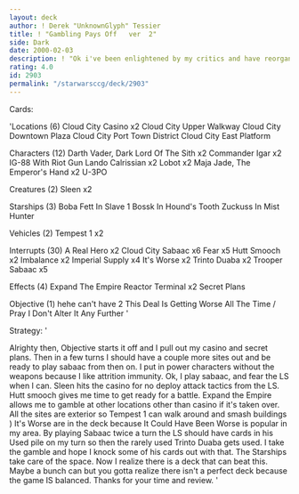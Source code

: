 ```yaml
---
layout: deck
author: ! Derek "UnknownGlyph" Tessier
title: ! "Gambling Pays Off   ver  2"
side: Dark
date: 2000-02-03
description: ! "Ok i've been enlightened by my critics and have reorganized the deck.  I won't let go off Sabaac but i have thrown in other cards to help it out, maybe.  That's up to you to decide."
rating: 4.0
id: 2903
permalink: "/starwarsccg/deck/2903"
---
```

Cards: 

'Locations (6)
Cloud City Casino x2
Cloud City Upper Walkway
Cloud City Downtown Plaza
Cloud City Port Town District
Cloud City East Platform

Characters (12)
Darth Vader, Dark Lord Of The Sith x2
Commander Igar x2
IG-88 With Riot Gun
Lando Calrissian x2
Lobot x2
Maja Jade, The Emperor's Hand x2
U-3PO

Creatures (2)
Sleen x2

Starships (3)
Boba Fett In Slave 1
Bossk In Hound's Tooth
Zuckuss In Mist Hunter

Vehicles (2)
Tempest 1 x2

Interrupts (30)
A Real Hero x2
Cloud City Sabaac x6
Fear x5
Hutt Smooch x2
Imbalance x2
Imperial Supply x4
It's Worse x2
Trinto Duaba x2
Trooper Sabaac x5

Effects (4)
Expand The Empire
Reactor Terminal x2
Secret Plans

Objective (1)  hehe can't have 2
This Deal Is Getting Worse All The Time / Pray I Don't Alter It Any Further '

Strategy: '

Alrighty then, Objective starts it off and I pull out my casino and secret plans.  Then in a few turns I should have a couple more sites out and be ready to play sabaac from then on.  I put in power characters without the weapons because I like attrition immunity. Ok, I play sabaac, and fear the LS when I can.  Sleen hits the casino for no deploy attack tactics from the LS.  Hutt smooch gives me time to get ready for a battle.  Expand the Empire allows me to gamble at other locations other than casino if it's taken over.  All the sites are exterior so Tempest 1 can walk around and smash buildings )  It's Worse are in the deck because It Could Have Been Worse is popular in my area.  By playing Sabaac twice a turn the LS should have cards in his Used pile on my turn so then the rarely used Trinto Duaba gets used.  I take the gamble and hope I knock some of his cards out with that.  The Starships take care of the space.	Now I realize there is a deck that can beat this.  Maybe a bunch can but you gotta realize there isn't a perfect deck because the game IS balanced.  Thanks for your time and review. '
